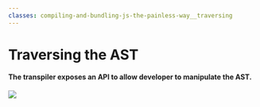 ```yaml
---
classes: compiling-and-bundling-js-the-painless-way__traversing
---
```


# Traversing the AST

#### The transpiler exposes an API to allow developer to manipulate the AST.

<img src="/compiling-and-bundling-js-the-painless-way/traversing-1.png" />
